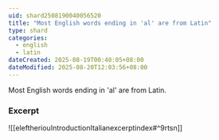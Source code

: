 ```yaml
---
uid: shard2508190040056520
title: "Most English words ending in 'al' are from Latin"
type: shard
categories:
  - english
  - latin
dateCreated: 2025-08-19T00:40:05+08:00
dateModified: 2025-08-20T12:03:56+08:00
---
```

Most English words ending in 'al' are from Latin.

### Excerpt
![[eleftheriouIntroductionItalianexcerptindex#^9rtsn]]